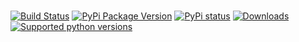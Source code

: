 # <package name>

[![Build Status](https://travis-ci.com/author/package_name.svg?branch=master)](https://travis-ci.com/author/package_name)
[![PyPi Package Version](https://img.shields.io/pypi/v/package_name.svg?style=flat-square)](https://pypi.python.org/pypi/package_name)
[![PyPi status](https://img.shields.io/pypi/status/package_name.svg?style=flat-square)](https://pypi.python.org/pypi/package_name)
[![Downloads](https://pepy.tech/badge/package_name-data)](https://pepy.tech/project/package_name)
[![Supported python versions](https://img.shields.io/pypi/pyversions/package_name.svg?style=flat-square)](https://pypi.python.org/pypi/package_name)